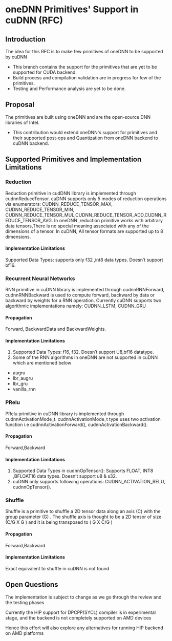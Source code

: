 # oneDNN Primitives' Support in cuDNN (RFC)

## Introduction
The idea for this RFC is to make few primitives of oneDNN to be supported by cuDNN
- This branch contains the support for the primitives that are yet to be supported for CUDA backend.
- Build process and compilation validation are in progress for few of the primitives.
- Testing and Performance analysis are yet to be done.

## Proposal
The primitives are built using oneDNN and are the open-source DNN libraries of Intel.
- This contribution would extend oneDNN's support for primitives and their supported post-ops and Quantization from oneDNN backend to cuDNN backend.

## Supported Primitives and Implementation Limitations

### Reduction
Reduction primitive in cudDNN library is implemented through cudnnReduceTensor. cuDNN supports only 5 modes of reduction operations via enumerators: CUDNN_REDUCE_TENSOR_MAX, CUDNN_REDUCE_TENSOR_MIN, CUDNN_REDUCE_TENSOR_MUL,CUDNN_REDUCE_TENSOR_ADD,CUDNN_REDUCE_TENSOR_AVG. In oneDNN ,reduction primitive works with arbitrary data tensors,There is no special meaning associated with any of the dimensions of a tensor. In cuDNN,  All tensor formats are supported up to  8 dimensions.

#### Implementation Limitations
 Supported Data Types: supports only f32 ,int8 data types. Doesn’t support bf16.

### Recurrent Neural Networks
RNN primitive in cuDNN library is implemented through cudnnRNNForward, cudnnRNNBackward is used to compute forward, backward by data or backward by weights for a RNN operation.
Currently cuDNN supports two algorithmic implementations namely: CUDNN_LSTM, CUDNN_GRU

#### Propagation 
Forward, BackwardData and BackwardWeights.

#### Implementation Limitations

1. Supported Data Types: f16, f32. Doesn’t support U8,bf16 datatype.
2. Some of the RNN algorithms in oneDNN  are not supported in cuDNN which are mentioned below
 - augru
 - lbr_augru
 - lbr_gru
 - vanilla_rnn

### PRelu
PRelu primitive in cuDNN library is implemented through cudnnActivationMode_t. cudnnActivationMode_t type uses two
activation function i.e cudnnActivationForward(), cudnnActivationBackward().

#### Propagation 
Forward,Backward
#### Implementation Limitations
1. Supported Data Types in cudnnOpTensor(): Supports FLOAT, INT8 ,BFLOAT16 data types. Doesn’t support u8 & s32.
2. cuDNN only supports following operations: CUDNN_ACTIVATION_RELU, cudnnOpTensor().

### Shuffle

Shuffle is a primitive to shuffle a 2D tensor data along an axis (C) with the group parameter (G) . The shuffle axis is thought to be a 2D tensor of size (C/G X G ) and it is being transposed to ( G X C/G )
 
#### Propagation
Forward,Backward

#### Implementation Limitations
Exact equivalent to shuffle in cuDNN is not found


## Open Questions
The implementation is subject to change as we go through the review and the testing phases

Currently the HIP support for DPCPP(SYCL) compiler is in experimental stage, and the backend is not completely supported on AMD devices

Hence this effort will also explore any alternatives for running HIP backend on AMD platforms
